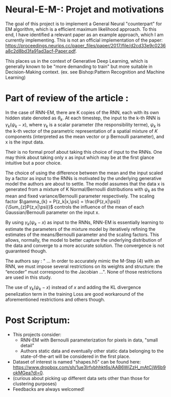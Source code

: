 # Neural-E-M-: Projet and motivations 
The goal of this project is to implement a General Neural "counterpart" for EM algorithm, which is a efficient maximum likelihood approach. 
To this end, I have identified a relevant paper as an example approach, which I am currently implementing.
This is not an official implementation of the paper: https://proceedings.neurips.cc/paper_files/paper/2017/file/d2cd33e9c0236a8c2d8bd3fa91ad3acf-Paper.pdf. 

This places us in the context of Generative Deep Learning, which is generally known to be "more demanding to train" but more suitable in Decision-Making context. (ex. see Bishop:Pattern Recognition and Machine Learning)

# Part of review of the article : 

In the case of RNN-EM, there are K copies of the RNN, each with its own hidden state denoted as $\theta_{k}$. At each timestep, the input to the k-th RNN is $\gamma_{k}(\psi_{k} - x)$, where $\gamma_{k}$ is a scalar parameter (the responsibility terme), $\psi_{k}$ is the k-th vector of the parametric representation of a spatial mixture of $K$ components (interpreted as the mean vector or p Bernoulli parameter), and x is the input data. 

Their is no formal proof about taking this choice of input to the RNNs. One may think about taking only x as input which may be at the first glance intuitive but a poor choice. 

The choice of using the difference between the mean and the input scaled by a factor as input to the RNNs is motivated by the underlying generative model the authors are about to settle. The model assumes that the data x is generated from a mixture of K Normal/Bernoulli distributions with $\psi_{k}$ as the mean and fixed variance/Bernoulli parameter respectively. The scaling factor $\gamma_{k} = P(z_k|x,\psi) = \frac{P(z,x|\psi)}{\Sum_{z}P(z,x|\psi)}$ controls the influence of the mean of each Gaussian/Bernoulli parameter on the input x.

By using $\gamma_{k}(\psi_{k} - x)$ as input to the RNNs, RNN-EM is essentially learning to estimate the parameters of the mixture model by iteratively refining the estimates of the means/Bernoulli parameter and the scaling factors. This allows, normally, the model to better capture the underlying distribution of the data and converge to a more accurate solution. The convergence is not guaranteed though.


The authors say : " ... In order to accurately mimic the M-Step (4) with an RNN, we must impose several restrictions on its weights and structure: the “encoder” must correspond to the Jacobian ...". None of those restrictions are used in this study. 

The use of $\gamma_{k}(\psi_{k} - x)$ instead of $x$ and adding the KL divergence penelization term in the training Loss are good workaround of the aforementioned restrictions and others though.


# Post Scriptum:
- This projects consider:
    - RNN-EM with Bernoulli parameterization for pixels in data, "small detail" 
    - Authors static data and eventually other static data belonging to the state-of-the-art will be considered in the first place.  
- Dataset of interest is named "shapes.h5" can be found here: https://www.dropbox.com/sh/1ue3lrfvbhhkt6s/AAB6WiZzH_mAtCjW6b9okMGea?dl=0.
- (curious about picking up different data sets other than those for clustering purposes)
- Feedbacks are always welcomed!  


